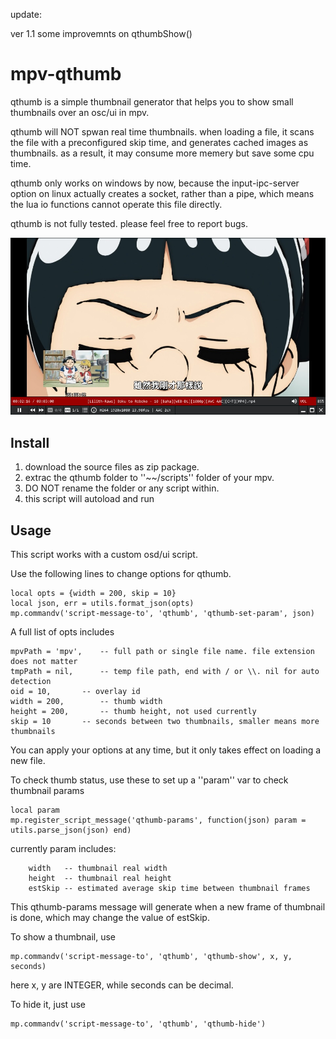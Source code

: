 update:

ver 1.1		some improvemnts on qthumbShow()

# mpv-qthumb

qthumb is a simple thumbnail generator that helps you to show small thumbnails over an osc/ui in mpv.

qthumb will NOT spwan real time thumbnails. when loading a file, it scans the file with a preconfigured skip time, and generates cached images as thumbnails. as a result, it may consume more memery but save some cpu time.

qthumb only works on windows by now, because the input-ipc-server option on linux actually creates a socket, rather than a pipe, which means the lua io functions cannot operate this file directly.

qthumb is not fully tested. please feel free to report bugs.

![img](https://github.com/maoiscat/mpv-qthumb/blob/main/preview.jpg)

## Install

1. download the source files as zip package.
2. extrac the qthumb folder to ''\~\~/scripts'' folder of your mpv.
3. DO NOT rename the folder or any script within.
4. this script will autoload and run

## Usage

This script works with a custom osd/ui script.

Use the following lines to change options for qthumb. 

```
local opts = {width = 200, skip = 10}
local json, err = utils.format_json(opts)
mp.commandv('script-message-to', 'qthumb', 'qthumb-set-param', json)
```

A full list of opts includes

```
mpvPath = 'mpv',	-- full path or single file name. file extension does not matter
tmpPath = nil,		-- temp file path, end with / or \\. nil for auto detection
oid = 10,		-- overlay id
width = 200,		-- thumb width
height = 200,		-- thumb height, not used currently
skip = 10		-- seconds between two thumbnails, smaller means more thumbnails
```

You can apply your options at any time, but it only takes effect on loading a new file.

To check thumb status, use these to set up a ''param'' var to check thumbnail params

```
local param
mp.register_script_message('qthumb-params', function(json) param = utils.parse_json(json) end)
```

currently param includes:
```
	width	-- thumbnail real width
	height	-- thumbnail real height
	estSkip	-- estimated average skip time between thumbnail frames
```

This qthumb-params message will generate when a new frame of thumbnail is done, which may change the value of estSkip.

To show a thumbnail, use

```
mp.commandv('script-message-to', 'qthumb', 'qthumb-show', x, y, seconds)
```

here x, y are INTEGER, while seconds can be decimal.

To hide it, just use

```
mp.commandv('script-message-to', 'qthumb', 'qthumb-hide')
```
